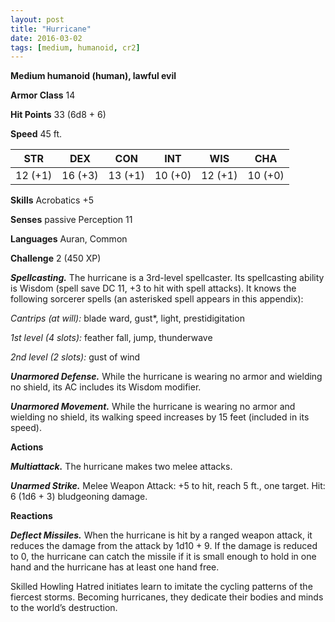 ```yaml
---
layout: post
title: "Hurricane"
date: 2016-03-02
tags: [medium, humanoid, cr2]
---
```


**Medium humanoid (human), lawful evil**

**Armor Class** 14

**Hit Points** 33 (6d8 + 6)

**Speed** 45 ft.

|   STR   |   DEX   |   CON   |   INT   |   WIS   |   CHA   |
|:-----:|:-----:|:-----:|:-----:|:-----:|:-----:|
| 12 (+1) | 16 (+3) | 13 (+1) | 10 (+0) | 12 (+1) | 10 (+0) |

**Skills** Acrobatics +5

**Senses** passive Perception 11

**Languages** Auran, Common

**Challenge** 2 (450 XP)

***Spellcasting.*** The hurricane is a 3rd-level spellcaster. Its spellcasting ability is Wisdom (spell save DC 11, +3 to hit with spell attacks). It knows the following sorcerer spells (an asterisked spell appears in this appendix):

*Cantrips (at will):* blade ward, gust*, light, prestidigitation

*1st level (4 slots):* feather fall, jump, thunderwave

*2nd level (2 slots):* gust of wind

***Unarmored Defense.*** While the hurricane is wearing no armor and wielding no shield, its AC includes its Wisdom modifier.

***Unarmored Movement.*** While the hurricane is wearing no armor and wielding no shield, its walking speed increases by 15 feet (included in its speed).

**Actions**

***Multiattack.*** The hurricane makes two melee attacks.

***Unarmed Strike.*** Melee Weapon Attack: +5 to hit, reach 5 ft., one target. Hit: 6 (1d6 + 3) bludgeoning damage.

**Reactions**

***Deflect Missiles.*** When the hurricane is hit by a ranged weapon attack, it reduces the damage from the attack by 1d10 + 9. If the damage is reduced to 0, the hurricane can catch the missile if it is small enough to hold in one hand and the hurricane has at least one hand free.

Skilled Howling Hatred initiates learn to imitate the cycling patterns of the fiercest storms. Becoming hurricanes, they dedicate their bodies and minds to the world’s destruction.
